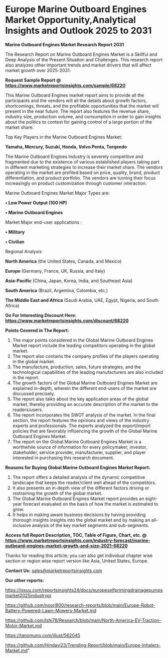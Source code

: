 # Europe Marine Outboard Engines Market Opportunity,Analytical Insights and Outlook 2025 to 2031

<strong>Marine Outboard Engines Market Research Report 2031</strong>

The Research Report on Marine Outboard Engines Market is a Skillful and Deep Analysis of the Present Situation and Challenges. This research report also analyzes other important trends and market drivers that will affect market growth over 2025-2031.

<strong>Request Sample Report @ <a href=https://www.marketreportsinsights.com/sample/68220>https://www.marketreportsinsights.com/sample/68220</a></strong>

This Marine Outboard Engines market report aims to provide all the participants and the vendors will all the details about growth factors, shortcomings, threats, and the profitable opportunities that the market will present in the near future. The report also features the revenue share, industry size, production volume, and consumption in order to gain insights about the politics to contest for gaining control of a large portion of the market share.

Top Key Players in the Marine Outboard Engines Market:

<strong>Yamaha, Mercury, Suzuki, Honda, Volvo Penta, Torqeedo</strong>

The Marine Outboard Engines Industry is severely competitive and fragmented due to the existence of various established players taking part in different marketing strategies to increase their market share. The vendors operating in the market are profiled based on price, quality, brand, product differentiation, and product portfolio. The vendors are turning their focus increasingly on product customization through customer interaction.

Marine Outboard Engines Market Major Types are:

<strong>• Low Power Output (100 HP)

• Marine Outboard Engines</strong>

Market Major end-user applications :

<strong>• Military

• Civilian</strong>

Regional Analysis

</u><strong><b>North America</b></strong> (the United States, Canada, and Mexico)

<strong><b>Europe </b></strong>(Germany, France, UK, Russia, and Italy)

<strong><b>Asia-Pacific</b></strong> (China, Japan, Korea, India, and Southeast Asia)

<strong><b>South America</b></strong> (Brazil, Argentina, Colombia, etc.)

<strong><b>The Middle East and Africa</b></strong> (Saudi Arabia, UAE, Egypt, Nigeria, and South Africa)

<strong>Go For Interesting Discount Here: <a href=https://www.marketreportsinsights.com/discount/68220>https://www.marketreportsinsights.com/discount/68220</a></strong>

<strong>Points Covered in The Report:</strong>
<ol>
  <li>The major points considered in the Global Marine Outboard Engines Market report include the leading competitors operating in the global market.</li>
  <li>The report also contains the company profiles of the players operating in the global market.</li>
  <li>The manufacture, production, sales, future strategies, and the technological capabilities of the leading manufacturers are also included in the report.</li>
  <li>The growth factors of the Global Marine Outboard Engines Market are explained in-depth, wherein the different end-users of the market are discussed precisely.</li>
  <li>The report also talks about the key application areas of the global market, thereby providing an accurate description of the market to the readers/users.</li>
  <li>The report incorporates the SWOT analysis of the market. In the final section, the report features the opinions and views of the industry experts and professionals. The experts analyzed the export/import policies that are favorably influencing the growth of the Global Marine Outboard Engines Market.</li>
  <li>The report on the Global Marine Outboard Engines Market is a worthwhile source of information for every policymaker, investor, stakeholder, service provider, manufacturer, supplier, and player interested in purchasing this research document.</li>
</ol>
<strong>Reasons for Buying Global Marine Outboard Engines Market Report:</strong>

<ol>
  <li>The report offers a detailed analysis of the dynamic competitive landscape that keeps the reader/client well ahead of the competitors.</li>
  <li>It also presents an in-depth view of the different factors driving or restraining the growth of the global market.</li>
  <li>The Global Marine Outboard Engines Market report provides an eight-year forecast evaluated on the basis of how the market is estimated to grow.</li>
  <li>It helps in making aware business decisions by having providing thorough insights insights into the global market and by making an all-inclusive analysis of the key market segments and sub-segments.</li>
</ol>
<strong>Access full Report Description, TOC, Table of Figure, Chart, etc. @ <a href=https://www.marketreportsinsights.com/industry-forecast/marine-outboard-engines-market-growth-and-size-2021-68220>https://www.marketreportsinsights.com/industry-forecast/marine-outboard-engines-market-growth-and-size-2021-68220</a></strong>


Thanks for reading this article; you can also get individual chapter wise section or region wise report version like Asia, United States, Europe.

<strong>Contact Us:</strong>
sales@marketreportsinsights.com

<strong>Our other reports:</strong>

<a href=https://issuu.com/reportsinsights24/docs/europeselfprimingdrainagepumpsmarket2025industrypr>https://issuu.com/reportsinsights24/docs/europeselfprimingdrainagepumpsmarket2025industrypr</a>

<a href=https://github.com/noori900/research-reports/blob/main/Europe-Robot-Battery-Powered-Lawn-Mowers-Market.md>https://github.com/noori900/research-reports/blob/main/Europe-Robot-Battery-Powered-Lawn-Mowers-Market.md</a>

<a href=https://github.com/Ishi78/Research/blob/main/North-America-EV-Traction-Motor-Market.md>https://github.com/Ishi78/Research/blob/main/North-America-EV-Traction-Motor-Market.md</a>

<a href=https://tanomuno.com/illust/562045>https://tanomuno.com/illust/562045</a>

<a href=https://github.com/Hindavi23/Trending-Report/blob/main/Europe-Inhalers-Market.md>https://github.com/Hindavi23/Trending-Report/blob/main/Europe-Inhalers-Market.md</a>"
